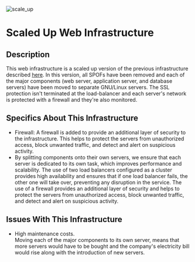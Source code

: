 ![scale_up](https://user-images.githubusercontent.com/111706856/221423782-3bb8a7c4-c047-40c1-b6d2-e29cc8513aa7.JPG)


# Scaled Up Web Infrastructure

## Description

This web infrastructure is a scaled up version of the previous infrastructure described [here](2-secured_and_monitored_web_infrastructure.md). In this version, all SPOFs have been removed and each of the major components (web server, application server, and database servers) have been moved to separate GNU/Linux servers. The SSL protection isn't terminated at the load-balancer and each server's network is protected with a firewall and they're also monitored.

## Specifics About This Infrastructure

+ Firewall: A firewall is added to provide an additional layer of security to the infrastructure. This helps to protect the servers from unauthorized access, block unwanted traffic, and detect and alert on suspicious activity.
+ By splitting components onto their own servers, we ensure that each server is dedicated to its own task, which improves performance and scalability. The use of two load balancers configured as a cluster provides high availability and ensures that if one load balancer fails, the other one will take over, preventing any disruption in the service. The use of a firewall provides an additional layer of security and helps to protect the servers from unauthorized access, block unwanted traffic, and detect and alert on suspicious activity. 


## Issues With This Infrastructure

+ High maintenance costs.<br/>Moving each of the major components to its own server, means that more servers would have to be bought and the company's electricity bill would rise along with the introduction of new servers.
